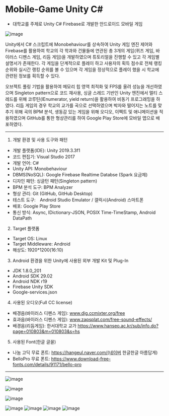 # Mobile-Game Unity C#
* 대학교를 주제로 Unity C# Firebase로 개발한 안드로이드 모바일 게임

![image](https://user-images.githubusercontent.com/59761622/122669205-2ef70500-d1f7-11eb-8388-b84d82528563.png)

Unity에서 C# 스크립트에 Monobehaviour를 상속하여 Unity 게임 엔진 제어와 Firebase를 활용하여 학교의 각 학과와 건물들에 연관된 총 3개의 게임(퀴즈 게임, 바이러스 디펜스 게임, 리듬 게임)을 개발하였으며 튜토리얼을 진행할 수 있고 각 게임별 설명서가 존재한다. 각 게임을 단계적으로 플레이 하고 사용자의 획득 점수로 전체 랭킹 순위와 실시간 랭킹 순위를 볼 수 있으며 각 게임을 정상적으로 플레이 했을 시 학교에 관련된 정보를 획득할 수 있다. 

오브젝트 풀링 기법을 활용하여 메모리 힙 영역 최적화 및 FPS를 올려 성능을 개선하였으며 Singleton pattern으로 코드 재사용, 싱글 스레드 기반인 Unity 엔진에서 멀티 스레드를 위해 코루틴(IEnumerator, yield return)을 활용하여 비동기 프로그래밍을 하였다. 리듬 게임의 경우 학교의 교가를 곡으로 선택하였으며 박자와 떨어지는 노트를 맞추기 위해 곡의 BPM 분석, 생동감 있는 게임을 위해 오디오, 이펙트 및 애니메이션을 적용하였으며 GitHub를 통한 형상관리를 하여 Google Play Store에 모바일 앱으로 배포하였다.
***
1. 개발 환경 및 사용 도구와 패턴
- 개발 플랫폼(IDE): Unity 2019.3.3f1
- 코드 편집기: Visual Studio 2017
- 개발 언어: C#
- Unity API: Monobehaviour
- DBMS(NoSQL): Google Firebase Realtime Databse (Spark 요금제)
- 디자인 패턴: 싱글턴 패턴(Singleton pattern)
- BPM 분석 도구: BPM Analyzer
- 형상 관리: Git (GitHub, GitHub Desktop)
- 테스트 도구:　Android Studio Emulator / 갤럭시(Android) 스마트폰
- 배포: Google Play Store
- 통신 방식: Async, IDictionary-JSON, POSIX Time-TimeStamp, Android DataPath

2. Target 플랫폼
- Target OS: Linux
- Target Middleware: Android
- 해상도: 1920*1200(16:10)

3. Android 환경을 위한 Unity에 사용된 외부 개발 Kit 및 Plug-In 
- JDK 1.8.0_201
- Android SDK 29.02
- Android NDK r19
- Firebase Unity SDK
- Google-services.json

4. 사용된 오디오(Full CC license)
- 배경음(바이러스 디펜스 게임): www.dig.ccmixter.org/free
- 효과음(바이러스 디펜스 게임): www.zapsplat.com/free-sound-effects/ 
- 배경음(리듬게임): 한서대학교 교가
 https://www.hanseo.ac.kr/sub/info.do?page=010803&m=010803&s=hs

5. 사용된 Font(한글 글꼴)
- 나눔 고딕 무료 폰트: https://hangeul.naver.com/(네이버 한글한글 아름답게)
- BelloPro 무료 폰트: https://www.download-free-fonts.com/details/91171/bello-pro
***


![image](https://user-images.githubusercontent.com/59761622/130316830-b1980898-03db-4f57-8b71-facec325aeba.png)

![image](https://user-images.githubusercontent.com/59761622/130316843-317fec39-6e8b-4523-a39b-fae3cdc2e25b.png)

![image](https://user-images.githubusercontent.com/59761622/130316857-52195bdc-64b4-4f99-8933-7acc6c9ee565.png)

![image](https://user-images.githubusercontent.com/59761622/130316871-79d90b28-fa6a-4f77-aca8-4a57fc762a6c.png)
![image](https://user-images.githubusercontent.com/59761622/130316889-f9506666-60bb-4d19-83cc-77da5e34344c.png)
![image](https://user-images.githubusercontent.com/59761622/130316900-ce6babf1-5232-4a2a-a2e5-31ddbeb879aa.png)
![image](https://user-images.githubusercontent.com/59761622/130316903-b360b360-dabf-4dd3-ac56-acf1bef5342a.png)

